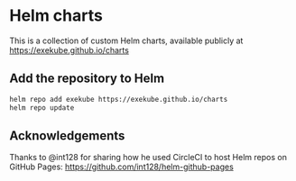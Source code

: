 # Helm charts

This is a collection of custom Helm charts, available publicly at https://exekube.github.io/charts

## Add the repository to Helm

```sh
helm repo add exekube https://exekube.github.io/charts
helm repo update
```

## Acknowledgements

Thanks to @int128 for sharing how he used CircleCI to host Helm repos on GitHub Pages: <https://github.com/int128/helm-github-pages>
